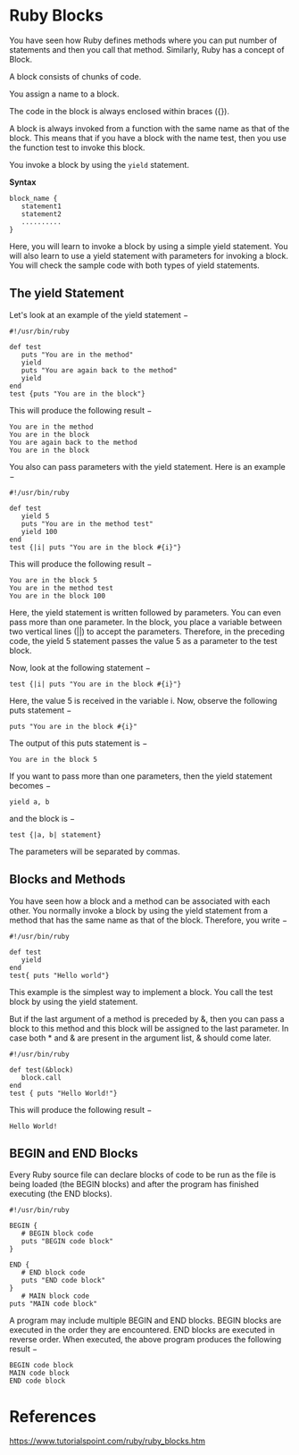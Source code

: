 # Ruby Blocks

You have seen how Ruby defines methods where you can put number of statements and then you call that method. Similarly, Ruby has a concept of Block.

A block consists of chunks of code.

You assign a name to a block.

The code in the block is always enclosed within braces ({}).

A block is always invoked from a function with the same name as that of the block. This means that if you have a block with the name test, then you use the function test to invoke this block.

You invoke a block by using the `yield` statement.

**Syntax**

```
block_name {
   statement1
   statement2
   ..........
}
```
Here, you will learn to invoke a block by using a simple yield statement. You will also learn to use a yield statement with parameters for invoking a block. You will check the sample code with both types of yield statements.

## The yield Statement
Let's look at an example of the yield statement −

```
#!/usr/bin/ruby

def test
   puts "You are in the method"
   yield
   puts "You are again back to the method"
   yield
end
test {puts "You are in the block"}
```
This will produce the following result −
```
You are in the method
You are in the block
You are again back to the method
You are in the block
```
You also can pass parameters with the yield statement. Here is an example −
```
#!/usr/bin/ruby

def test
   yield 5
   puts "You are in the method test"
   yield 100
end
test {|i| puts "You are in the block #{i}"}
```
This will produce the following result −
```
You are in the block 5
You are in the method test
You are in the block 100
```
Here, the yield statement is written followed by parameters. You can even pass more than one parameter. In the block, you place a variable between two vertical lines (||) to accept the parameters. Therefore, in the preceding code, the yield 5 statement passes the value 5 as a parameter to the test block.

Now, look at the following statement −
```
test {|i| puts "You are in the block #{i}"}
```
Here, the value 5 is received in the variable i. Now, observe the following puts statement −
```
puts "You are in the block #{i}"
```
The output of this puts statement is −
```
You are in the block 5
```
If you want to pass more than one parameters, then the yield statement becomes −
```
yield a, b
```
and the block is −
```
test {|a, b| statement}
```
The parameters will be separated by commas.

## Blocks and Methods
You have seen how a block and a method can be associated with each other. You normally invoke a block by using the yield statement from a method that has the same name as that of the block. Therefore, you write −
```
#!/usr/bin/ruby

def test
   yield
end
test{ puts "Hello world"}
```
This example is the simplest way to implement a block. You call the test block by using the yield statement.

But if the last argument of a method is preceded by &, then you can pass a block to this method and this block will be assigned to the last parameter. In case both * and & are present in the argument list, & should come later.
```
#!/usr/bin/ruby

def test(&block)
   block.call
end
test { puts "Hello World!"}
```
This will produce the following result −
```
Hello World!
```

## BEGIN and END Blocks
Every Ruby source file can declare blocks of code to be run as the file is being loaded (the BEGIN blocks) and after the program has finished executing (the END blocks).
```
#!/usr/bin/ruby

BEGIN {
   # BEGIN block code
   puts "BEGIN code block"
}

END {
   # END block code
   puts "END code block"
}
   # MAIN block code
puts "MAIN code block"
```
A program may include multiple BEGIN and END blocks. BEGIN blocks are executed in the order they are encountered. END blocks are executed in reverse order. When executed, the above program produces the following result −
```
BEGIN code block
MAIN code block
END code block
```

# References
https://www.tutorialspoint.com/ruby/ruby_blocks.htm
